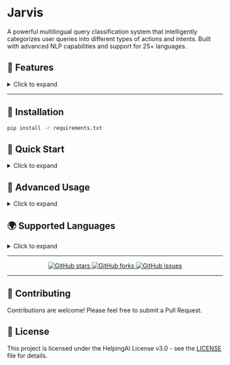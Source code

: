 # Jarvis

A powerful multilingual query classification system that intelligently categorizes user queries into different types of actions and intents. Built with advanced NLP capabilities and support for 25+ languages.

## 🌟 Features

<details>
  <summary>Click to expand</summary>
  
- **Multilingual Support**: 25+ languages including Hindi, Bengali, Telugu, Tamil, and more
- **Extensible Architecture**: Easy to add new languages and query types

</details>

<hr>

## 🚀 Installation

```bash
pip install -r requirements.txt
```

## 🎯 Quick Start

<details>
  <summary>Click to expand</summary>
  
```python
from jarvis import pipeline

# Initialize the pipeline
pipe = pipeline()

# Classify a query
result = pipe("open facebook")
print(result["labels"])  # Output: ['open']

# Multilingual query
result = pipe("नमस्ते, क्या हाल है?")
print(result["labels"])  # Output: ['general']

```
</details>

## 🔧 Advanced Usage

<details>
  <summary>Click to expand</summary>

### Custom Data Generation

```python
from jarvis import MultilingualDataGenerator

# Initialize generator
generator = MultilingualDataGenerator()

# Generate training data
data = generator.generate_data(
    num_samples=1000,
    languages=['en', 'hi', 'es'],
    output_file='training_data.json'
)
```

### Training From Scratch

```python
from jarvis.train import train_model
from jarvis.config import JarvisConfig

# Define training config
config = JarvisConfig(
    vocab_size=30000,
    num_train_epochs=3,
    batch_size=32,
    learning_rate=1e-4,
    use_mixed_precision=True,
    use_lr_scheduler=True,
    scheduler_warmup_steps=100,
    early_stopping=True,
    early_stopping_patience=2,
    gradient_accumulation_steps=2
)

# Train the model
train_model(
    data_path='training_data.json',
    output_dir='models/jarvis-trained',
    config=config
)
```

### Fine-tuning

```python
from jarvis.finetune import finetune, FineTuneConfig

# Basic fine-tuning
finetune(
    base_model_path="models/jarvis-base",
    train_data_path="data/finetune_data.json",
    output_dir="models/jarvis-finetuned"
)

# Advanced fine-tuning with custom configuration
config = FineTuneConfig(
    learning_rate=1e-5,
    num_epochs=5,
    batch_size=32,
    freeze_embeddings=True,
    freeze_layers=[0, 1, 2]  # Freeze first 3 layers
)

finetune(
    base_model_path="models/jarvis-base",
    train_data_path="data/finetune_data.json",
    output_dir="models/jarvis-finetuned",
    config=config,
    eval_data_path="data/eval_data.json"
)
```

### Evaluation

```python
from jarvis.evaluation import ModelEvaluator
import json

# Initialize evaluator
evaluator = ModelEvaluator("models/jarvis-base")

# Load test data
with open('data/test.json', 'r') as f:
    test_data = json.load(f)

# Run evaluation
metrics = evaluator.evaluate(
    test_data,
    batch_size=32,
    output_dir='evaluation_results'
)

# Print main metrics
print(f"Accuracy: {metrics['accuracy']:.4f}")
print(f"Macro F1: {metrics['macro_f1']:.4f}")
print(f"Weighted F1: {metrics['weighted_f1']:.4f}")

# Analyze errors
error_analysis = evaluator.analyze_errors(
    test_data,
    output_dir='evaluation_results'
)

# Print error distribution
error_types = [error['error_type'] for error in error_analysis]
for error_type in set(error_types):
    count = error_types.count(error_type)
    print(f"{error_type}: {count} errors")
```
</details>

## 🌍 Supported Languages

<details>
  <summary>Click to expand</summary>
  
1. **Indian Languages**
   - Hindi (hi)
   - Bengali (bn)
   - Telugu (te)
   - Tamil (ta)
   - Marathi (mr)
   - Gujarati (gu)
   - Kannada (kn)
   - Malayalam (ml)
   - Punjabi (pa)
   - Odia (or)
   - Urdu (ur)
   - Sanskrit (sa)
   - Santali (sat)
   - Konkani (kok)
   - Dogri (doi)
   - Manipuri (mni)
   - Assamese (as)
   - Kashmiri (ks)
   - Sindhi (sd)
   - Maithili (mai)

2. **International Languages**
   - English (en)
   - Spanish (es)
   - French (fr)
   - German (de)
   - Italian (it)
   - Portuguese (pt)
   - Russian (ru)
   - Arabic (ar)
   - Chinese (zh)
   - Japanese (ja)
   - Korean (ko)
</details>

<hr>

<div align="center">
  <a href="https://github.com/OE-LUCIFER/Jarvis_pipeline.git">
    <img src="https://img.shields.io/github/stars/OE-LUCIFER/Jarvis_pipeline?style=social" alt="GitHub stars"/>
  </a>
  <a href="https://github.com/OE-LUCIFER/Jarvis_pipeline.git/fork">
    <img src="https://img.shields.io/github/forks/OE-LUCIFER/Jarvis_pipeline?style=social" alt="GitHub forks"/>
  </a>
  <a href="https://github.com/OE-LUCIFER/Jarvis_pipeline.git/issues">
    <img src="https://img.shields.io/github/issues/OE-LUCIFER/Jarvis_pipeline" alt="GitHub issues"/>
  </a>
</div>

<hr>

## 🤝 Contributing

Contributions are welcome! Please feel free to submit a Pull Request.

## 📄 License

This project is licensed under the HelpingAI License v3.0 - see the [LICENSE](LICENSE) file for details.
